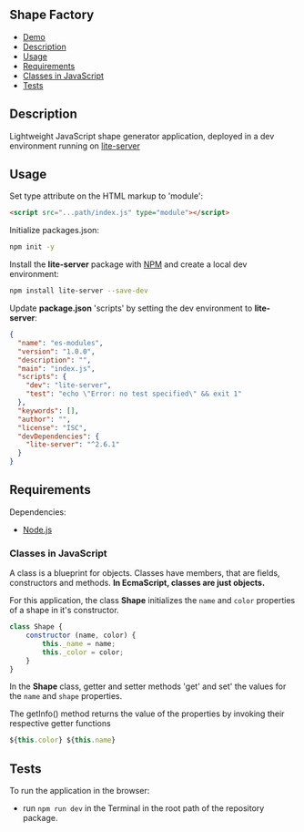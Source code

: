 ## Shape Factory

- [Demo](https://moorebarrett-jodiann.github.io/shape-factory/)
- [Description](#description)
- [Usage](#usage)
- [Requirements](#requirements)
- [Classes in JavaScript](#classes-in-javascript)
- [Tests](#tests)

## Description

Lightweight JavaScript shape generator application, deployed in a dev environment running on [lite-server](https://www.npmjs.com/package/light-server)


## Usage

Set type attribute on the HTML markup to 'module':

```html
<script src="...path/index.js" type="module"></script>
```

Initialize packages.json:

```sh
npm init -y
```

Install the **lite-server** package with [NPM](https://www.npmjs.org/) and create a local dev environment:

```sh
npm install lite-server --save-dev
```

Update **package.json** 'scripts' by setting the dev environment to **lite-server**:

```json
{
  "name": "es-modules",
  "version": "1.0.0",
  "description": "",
  "main": "index.js",
  "scripts": {
    "dev": "lite-server",
    "test": "echo \"Error: no test specified\" && exit 1"
  },
  "keywords": [],
  "author": "",
  "license": "ISC",
  "devDependencies": {
    "lite-server": "^2.6.1"
  }
}
```

## Requirements

Dependencies:
- [Node.js](https://nodejs.org/)

### Classes in JavaScript

A class is a blueprint for objects. Classes have members, that are fields, constructors and methods.
**In EcmaScript, classes are just objects.**

For this application, the class **Shape** initializes the ```name``` and ```color``` properties of a shape in it's constructor.

```js
class Shape {
    constructor (name, color) {
        this._name = name;
        this._color = color;
    }
}
```

In the **Shape** class, getter and setter methods 'get' and set' the values for the ```name``` and ```shape``` properties.

The getInfo() method returns the value of the properties by invoking their respective getter functions 
```js
${this.color} ${this.name}
```

## Tests

To run the application in the browser:

- run `npm run dev` in the Terminal in the root path of the repository package.
